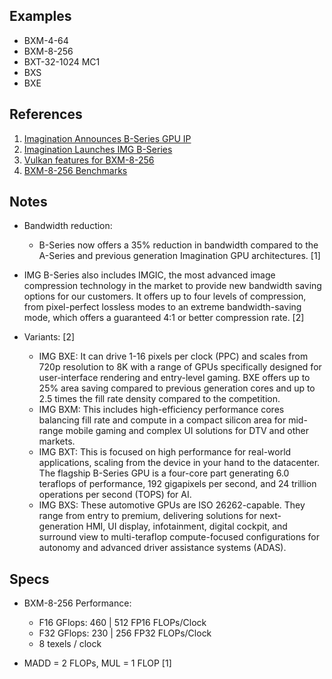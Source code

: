
## Examples

* BXM-4-64
* BXM-8-256
* BXT-32-1024 MC1
* BXS
* BXE

## References

1. [Imagination Announces B-Series GPU IP](https://www.anandtech.com/show/16155/imagination-announces-bseries-gpu-ip-scaling-up-with-multigpu)
2. [Imagination Launches IMG B-Series](https://www.techpowerup.com/273334/imagination-launches-img-b-series-doing-more-with-multi-core-up-to-6-teraflops-of-compute)
3. [Vulkan features for BXM-8-256](https://vulkan.gpuinfo.org/listreports.php?devicename=PowerVR%20BXM-8-256)
4. [BXM-8-256 Benchmarks](https://github.com/azhirnov/as-en/blob/dev/AE/docs/papers/bench/PowerVR_BXM.md)

## Notes

* Bandwidth reduction:
	- B-Series now offers a 35% reduction in bandwidth compared to the A-Series and previous generation Imagination GPU architectures. [1]

* IMG B-Series also includes IMGIC, the most advanced image compression technology in the market to provide new bandwidth saving options for our customers. It offers up to four levels of compression, from pixel-perfect lossless modes to an extreme bandwidth-saving mode, which offers a guaranteed 4:1 or better compression rate. [2]
* Variants: [2]
	- IMG BXE: It can drive 1-16 pixels per clock (PPC) and scales from 720p resolution to 8K with a range of GPUs specifically designed for user-interface rendering and entry-level gaming. BXE offers up to 25% area saving compared to previous generation cores and up to 2.5 times the fill rate density compared to the competition.
	- IMG BXM: This includes high-efficiency performance cores balancing fill rate and compute in a compact silicon area for mid-range mobile gaming and complex UI solutions for DTV and other markets.
	- IMG BXT: This is focused on high performance for real-world applications, scaling from the device in your hand to the datacenter. The flagship B-Series GPU is a four-core part generating 6.0 teraflops of performance, 192 gigapixels per second, and 24 trillion operations per second (TOPS) for AI.
	- IMG BXS: These automotive GPUs are ISO 26262-capable. They range from entry to premium, delivering solutions for next-generation HMI, UI display, infotainment, digital cockpit, and surround view to multi-teraflop compute-focused configurations for autonomy and advanced driver assistance systems (ADAS).

## Specs

* BXM-8-256 Performance:
	- F16 GFlops: 460  | 512 FP16 FLOPs/Clock
	- F32 GFlops: 230  | 256 FP32 FLOPs/Clock
	- 8 texels / clock

* MADD = 2 FLOPs, MUL = 1 FLOP [1]

